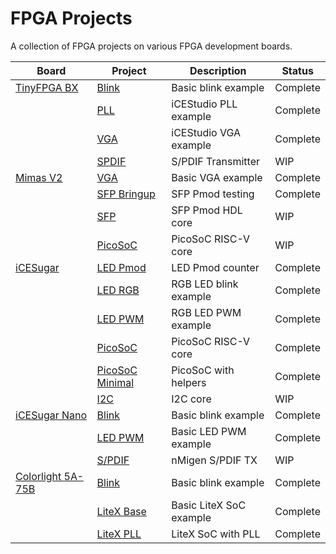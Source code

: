 # FPGA Projects
A collection of FPGA projects on various FPGA development boards.

| Board                                     | Project                                          | Description             | Status   |
|-------------------------------------------|--------------------------------------------------|-------------------------|----------|
| [TinyFPGA BX](https://git.io/JqHP9)       | [Blink](tinyfpga-bx/blink)                       | Basic blink example     | Complete |
|                                           | [PLL](tinyfpga-bx/pll)                           | iCEStudio PLL example   | Complete |
|                                           | [VGA](tinyfpga-bx/vga)                           | iCEStudio VGA example   | Complete |
|                                           | [SPDIF](tinyfpga-bx/spdif)                       | S/PDIF Transmitter      | WIP      |
| [Mimas V2](https://bit.ly/3bJLmcm)        | [VGA](mimas-v2/vga)                              | Basic VGA example       | Complete |
|                                           | [SFP Bringup](mimas-v2/sfp-bringup)              | SFP Pmod testing        | Complete |
|                                           | [SFP](mimas-v2/sfp)                              | SFP Pmod HDL core       | WIP      |
|                                           | [PicoSoC](mimas-v2/picosoc)                      | PicoSoC RISC-V core     | WIP      |
| [iCESugar](https://git.io/JqHPY)          | [LED Pmod](icesugar/led_pmod)                    | LED Pmod counter        | Complete |
|                                           | [LED RGB](icesugar/led_rgb)                      | RGB LED blink example   | Complete |
|                                           | [LED PWM](icesugar/led_pwm)                      | RGB LED PWM example     | Complete |
|                                           | [PicoSoC](icesugar/picosoc)                      | PicoSoC RISC-V core     | Complete |
|                                           | [PicoSoC Minimal](icesugar/picosoc-minimal)      | PicoSoC with helpers    | Complete |
|                                           | [I2C](icesugar/i2c)                              | I2C core                | WIP      |
| [iCESugar Nano](https://git.io/JqHiX)     | [Blink](icesugar-nano/blink)                     | Basic blink example     | Complete |
|                                           | [LED PWM](icesugar-nano/led_pwm)                 | Basic LED PWM example   | Complete |
|                                           | [S/PDIF](icesugar-nano/spdif)                    | nMigen S/PDIF TX        | WIP      |
| [Colorlight 5A-75B](https://git.io/Jc9iW) | [Blink](colorlight-5a-75b/blink)                 | Basic blink example     | Complete |
|                                           | [LiteX Base](colorlight-5a-75b/litex_base)       | Basic LiteX SoC example | Complete |
|                                           | [LiteX PLL](colorlight-5a-75b/litex_pll)         | LiteX SoC with PLL      | Complete |
